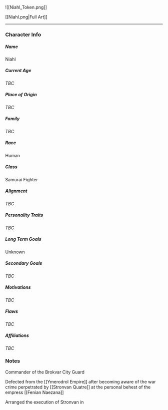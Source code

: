 ![[Niahl_Token.png]]

[[Niahl.png|Full Art]]

---
### Character Info
##### Name 
Niahl
##### Current Age
*TBC*
##### Place of Origin
*TBC*
##### Family
*TBC*
##### Race
Human
##### Class
Samurai Fighter
##### Alignment
*TBC*
##### Personality Traits
*TBC*
##### Long Term Goals
Unknown
##### Secondary Goals
*TBC*
##### Motivations
*TBC*
##### Flaws
*TBC*
##### Affiliations
*TBC*
### Notes
Commander of the Brokvar City Guard

Defected from the [[Ymerodrol Empire]] after becoming aware of the war crime perpetrated by [[Stronvan Quatre]] at the personal behest of the empress [[Fenian Naezana]]

Arranged the execution of Stronvan in 
